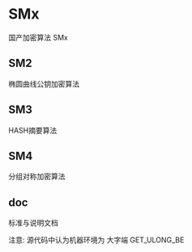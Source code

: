 # SMx
国产加密算法 SMx 
## SM2
椭圆曲线公钥加密算法
## SM3
HASH摘要算法
## SM4
分组对称加密算法
## doc
标准与说明文档


注意: 源代码中认为机器环境为 大字端 GET_ULONG_BE
